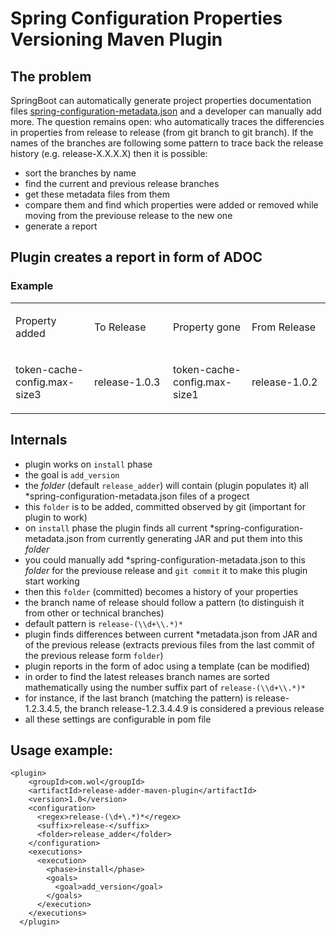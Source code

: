 # Spring Configuration Properties Versioning Maven Plugin


## The problem
SpringBoot can automatically generate project properties documentation files
[spring-configuration-metadata.json](https://docs.spring.io/spring-boot/docs/current/reference/html/configuration-metadata.html)
and a developer can manually add more.
The question remains open: who automatically traces the differencies in properties from release to release (from git branch to git branch).
If the names of the branches are following some pattern to trace back the release history (e.g. release-X.X.X.X) then it is possible:
- sort the branches by name
- find the current and previous release branches
- get these metadata files from them
- compare them and find which properties were added or removed while moving from the previouse release to the new one
- generate a report

## Plugin creates a report in form of ADOC

### Example

<table class="tableblock frame-all grid-all stretch">
<colgroup>
<col style="width: 25%;">
<col style="width: 25%;">
<col style="width: 25%;">
<col style="width: 25%;">
</colgroup>
<tbody>
<tr>
<td class="tableblock halign-left valign-top"><p class="tableblock">Property added</p></td>
<td class="tableblock halign-left valign-top"><p class="tableblock">To Release</p></td>
<td class="tableblock halign-left valign-top"><p class="tableblock">Property gone</p></td>
<td class="tableblock halign-left valign-top"><p class="tableblock">From Release</p></td>
</tr>
<tr>
<td class="tableblock halign-left valign-top"><p class="tableblock">token-cache-config.max-size3</p></td>
<td class="tableblock halign-left valign-top"><p class="tableblock">release-1.0.3</p></td>
<td class="tableblock halign-left valign-top"><p class="tableblock">token-cache-config.max-size1</p></td>
<td class="tableblock halign-left valign-top"><p class="tableblock">release-1.0.2</p></td>
</tr>
</tbody>
</table>

## Internals
- plugin works on `install` phase
- the goal is `add_version`
- the *folder* (default `release_adder`) will contain (plugin populates it) all *spring-configuration-metadata.json files of a progect
- this `folder` is to be added, committed observed by git (important for plugin to work)
- on `install` phase the plugin finds all current *spring-configuration-metadata.json from currently generating JAR and put them into this *folder*
- you could manually add *spring-configuration-metadata.json to this *folder* for the previouse release and `git commit` it to make this plugin start working
- then this `folder` (committed) becomes a history of your properties
- the branch name of release should follow a pattern (to distinguish it from other or technical branches)
- default pattern is `release-(\\d+\\.*)*`
- plugin finds differences between current *metadata.json from JAR and of the previous release (extracts previous files from the last commit of the previous release form `folder`) 
- plugin reports in the form of adoc using a template (can be modified) 
- in order to find the latest releases branch names are sorted mathematically using the number suffix part of `release-(\\d+\\.*)*`
- for instance, if the last branch (matching the pattern) is release-1.2.3.4.5, the branch release-1.2.3.4.4.9 is considered a previous release
- all these settings are configurable in pom file


## Usage example:

    <plugin>
        <groupId>com.wol</groupId>
        <artifactId>release-adder-maven-plugin</artifactId>
        <version>1.0</version>
        <configuration>
          <regex>release-(\d+\.*)*</regex>
          <suffix>release-</suffix>
          <folder>release_adder</folder>
        </configuration>
        <executions>
          <execution>
            <phase>install</phase>
            <goals>
              <goal>add_version</goal>
            </goals>
          </execution>
        </executions>
      </plugin>

